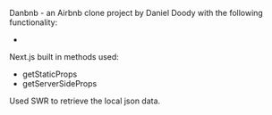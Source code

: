 Danbnb - an Airbnb clone project by Daniel Doody with the following functionality:

-

Next.js built in methods used:

- getStaticProps
- getServerSideProps

Used SWR to retrieve the local json data.

